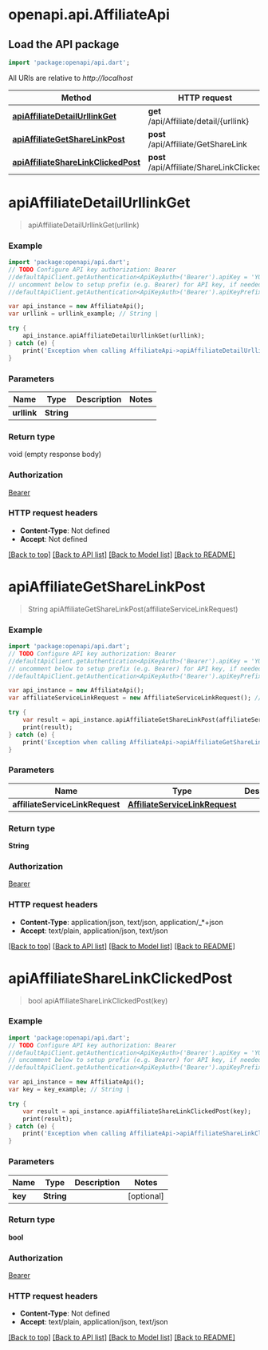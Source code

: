 # openapi.api.AffiliateApi

## Load the API package
```dart
import 'package:openapi/api.dart';
```

All URIs are relative to *http://localhost*

Method | HTTP request | Description
------------- | ------------- | -------------
[**apiAffiliateDetailUrllinkGet**](AffiliateApi.md#apiAffiliateDetailUrllinkGet) | **get** /api/Affiliate/detail/{urllink} | 
[**apiAffiliateGetShareLinkPost**](AffiliateApi.md#apiAffiliateGetShareLinkPost) | **post** /api/Affiliate/GetShareLink | 
[**apiAffiliateShareLinkClickedPost**](AffiliateApi.md#apiAffiliateShareLinkClickedPost) | **post** /api/Affiliate/ShareLinkClicked | 


# **apiAffiliateDetailUrllinkGet**
> apiAffiliateDetailUrllinkGet(urllink)



### Example 
```dart
import 'package:openapi/api.dart';
// TODO Configure API key authorization: Bearer
//defaultApiClient.getAuthentication<ApiKeyAuth>('Bearer').apiKey = 'YOUR_API_KEY';
// uncomment below to setup prefix (e.g. Bearer) for API key, if needed
//defaultApiClient.getAuthentication<ApiKeyAuth>('Bearer').apiKeyPrefix = 'Bearer';

var api_instance = new AffiliateApi();
var urllink = urllink_example; // String | 

try { 
    api_instance.apiAffiliateDetailUrllinkGet(urllink);
} catch (e) {
    print('Exception when calling AffiliateApi->apiAffiliateDetailUrllinkGet: $e\n');
}
```

### Parameters

Name | Type | Description  | Notes
------------- | ------------- | ------------- | -------------
 **urllink** | **String**|  | 

### Return type

void (empty response body)

### Authorization

[Bearer](../README.md#Bearer)

### HTTP request headers

 - **Content-Type**: Not defined
 - **Accept**: Not defined

[[Back to top]](#) [[Back to API list]](../README.md#documentation-for-api-endpoints) [[Back to Model list]](../README.md#documentation-for-models) [[Back to README]](../README.md)

# **apiAffiliateGetShareLinkPost**
> String apiAffiliateGetShareLinkPost(affiliateServiceLinkRequest)



### Example 
```dart
import 'package:openapi/api.dart';
// TODO Configure API key authorization: Bearer
//defaultApiClient.getAuthentication<ApiKeyAuth>('Bearer').apiKey = 'YOUR_API_KEY';
// uncomment below to setup prefix (e.g. Bearer) for API key, if needed
//defaultApiClient.getAuthentication<ApiKeyAuth>('Bearer').apiKeyPrefix = 'Bearer';

var api_instance = new AffiliateApi();
var affiliateServiceLinkRequest = new AffiliateServiceLinkRequest(); // AffiliateServiceLinkRequest | 

try { 
    var result = api_instance.apiAffiliateGetShareLinkPost(affiliateServiceLinkRequest);
    print(result);
} catch (e) {
    print('Exception when calling AffiliateApi->apiAffiliateGetShareLinkPost: $e\n');
}
```

### Parameters

Name | Type | Description  | Notes
------------- | ------------- | ------------- | -------------
 **affiliateServiceLinkRequest** | [**AffiliateServiceLinkRequest**](AffiliateServiceLinkRequest.md)|  | [optional] 

### Return type

**String**

### Authorization

[Bearer](../README.md#Bearer)

### HTTP request headers

 - **Content-Type**: application/json, text/json, application/_*+json
 - **Accept**: text/plain, application/json, text/json

[[Back to top]](#) [[Back to API list]](../README.md#documentation-for-api-endpoints) [[Back to Model list]](../README.md#documentation-for-models) [[Back to README]](../README.md)

# **apiAffiliateShareLinkClickedPost**
> bool apiAffiliateShareLinkClickedPost(key)



### Example 
```dart
import 'package:openapi/api.dart';
// TODO Configure API key authorization: Bearer
//defaultApiClient.getAuthentication<ApiKeyAuth>('Bearer').apiKey = 'YOUR_API_KEY';
// uncomment below to setup prefix (e.g. Bearer) for API key, if needed
//defaultApiClient.getAuthentication<ApiKeyAuth>('Bearer').apiKeyPrefix = 'Bearer';

var api_instance = new AffiliateApi();
var key = key_example; // String | 

try { 
    var result = api_instance.apiAffiliateShareLinkClickedPost(key);
    print(result);
} catch (e) {
    print('Exception when calling AffiliateApi->apiAffiliateShareLinkClickedPost: $e\n');
}
```

### Parameters

Name | Type | Description  | Notes
------------- | ------------- | ------------- | -------------
 **key** | **String**|  | [optional] 

### Return type

**bool**

### Authorization

[Bearer](../README.md#Bearer)

### HTTP request headers

 - **Content-Type**: Not defined
 - **Accept**: text/plain, application/json, text/json

[[Back to top]](#) [[Back to API list]](../README.md#documentation-for-api-endpoints) [[Back to Model list]](../README.md#documentation-for-models) [[Back to README]](../README.md)

